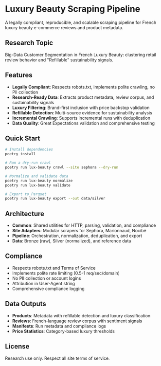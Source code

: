 # Luxury Beauty Scraping Pipeline

A legally compliant, reproducible, and scalable scraping pipeline for French luxury beauty e-commerce reviews and product metadata.

## Research Topic
Big-Data Customer Segmentation in French Luxury Beauty: clustering retail review behavior and "Refillable" sustainability signals.

## Features

- **Legally Compliant**: Respects robots.txt, implements polite crawling, no PII collection
- **Research-Ready Data**: Extracts product metadata, review corpus, and sustainability signals
- **Luxury Filtering**: Brand-first inclusion with price backstop validation
- **Refillable Detection**: Multi-source evidence for sustainability analysis
- **Incremental Crawling**: Supports incremental runs with deduplication
- **Data Quality**: Great Expectations validation and comprehensive testing

## Quick Start

```bash
# Install dependencies
poetry install

# Run a dry-run crawl
poetry run lux-beauty crawl --site sephora --dry-run

# Normalize and validate data
poetry run lux-beauty normalize
poetry run lux-beauty validate

# Export to Parquet
poetry run lux-beauty export --out data/silver
```

## Architecture

- **Common**: Shared utilities for HTTP, parsing, validation, and compliance
- **Site Adapters**: Modular scrapers for Sephora, Marionnaud, Nocibé
- **Pipeline**: Orchestration, normalization, deduplication, and export
- **Data**: Bronze (raw), Silver (normalized), and reference data

## Compliance

- Respects robots.txt and Terms of Service
- Implements polite rate limiting (0.5-1 req/sec/domain)
- No PII collection or account logins
- Attribution in User-Agent string
- Comprehensive compliance logging

## Data Outputs

- **Products**: Metadata with refillable detection and luxury classification
- **Reviews**: French-language review corpus with sentiment signals
- **Manifests**: Run metadata and compliance logs
- **Price Statistics**: Category-based luxury thresholds

## License

Research use only. Respect all site terms of service.
